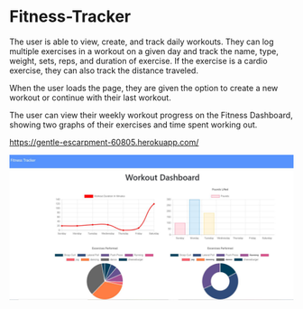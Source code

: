 # Fitness-Tracker

The user is able to view, create, and track daily workouts. They can log multiple exercises in a workout on a given day and track the name, type, weight, sets, reps, and duration of exercise. If the exercise is a cardio exercise, they can also track the distance traveled.

When the user loads the page, they are given the option to create a new workout or continue with their last workout.

The user can view their weekly workout progress on the Fitness Dashboard, showing two graphs of their exercises and time spent working out.

https://gentle-escarpment-60805.herokuapp.com/

![Fitness Tracker](./images/workouts.JPG)
